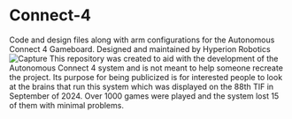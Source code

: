 # Connect-4
Code and design files along with arm configurations for the Autonomous Connect 4 Gameboard. Designed and maintained by Hyperion Robotics
![Capture](https://github.com/user-attachments/assets/d1522ef3-cca2-48b6-90ca-7753e82f8410)
This repository was created to aid with the development of the Autonomous Connect 4 system and is not meant to help someone recreate the project. Its purpose for being publicized is for interested people to look at the brains that run this system which was displayed on the 88th TIF in September of 2024. Over 1000 games were played and the system lost 15 of them with minimal problems.
